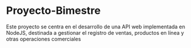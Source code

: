 # Proyecto-Bimestre
Este proyecto se centra en el desarrollo de una API web implementada en NodeJS, destinada a gestionar el registro de ventas, productos en línea y otras operaciones comerciales
